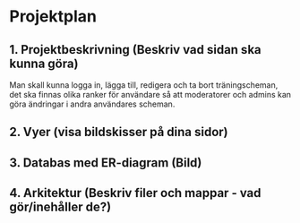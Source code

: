 # Projektplan

## 1. Projektbeskrivning (Beskriv vad sidan ska kunna göra)
Man skall kunna logga in, lägga till, redigera och ta bort träningscheman, det ska finnas
olika ranker för användare så att moderatorer och admins kan göra ändringar i andra användares
scheman.
## 2. Vyer (visa bildskisser på dina sidor)
## 3. Databas med ER-diagram (Bild)
## 4. Arkitektur (Beskriv filer och mappar - vad gör/inehåller de?)
